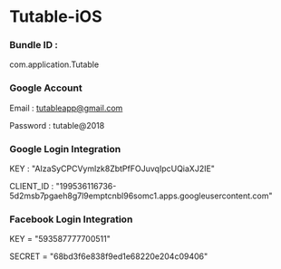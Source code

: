 # Tutable-iOS

### Bundle ID :
com.application.Tutable

### Google Account
Email : tutableapp@gmail.com

Password : tutable@2018

### Google Login Integration
KEY : "AIzaSyCPCVymlzk8ZbtPfFOJuvqIpcUQiaXJ2IE"

CLIENT_ID : "199536116736-5d2msb7pgaeh8g7l9emptcnbl96somc1.apps.googleusercontent.com"

### Facebook Login Integration

KEY = "593587777700511"

SECRET = "68bd3f6e838f9ed1e68220e204c09406"
